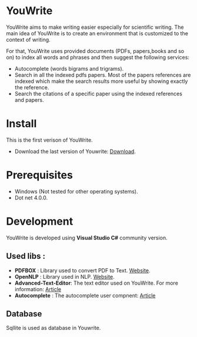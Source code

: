 # YouWrite
YouWrite aims to make writing easier especially for scientific writing.  The main idea of YouWrite is to create an environment that is customized to the context of writing. 

For that, YouWrite uses provided documents (PDFs, papers,books and so on) to index all words and phrases and then suggest the following services: 
- Autocomplete (words bigrams and trigrams).
- Search in all the indexed pdfs papers. Most of the papers references are indexed which make the search results more useful by showing exactly the reference. 
- Search the citations of a specific paper using the indexed references and papers.
#

# Install 
This is the first verison of YouWrite.  

- Download the last version of Youwrite: [Download](https://github.com/nhaouari/YouWrite/raw/master/dist/YouWrite.exe "YouWrite"). 

# Prerequisites 
- Windows (Not tested for other operating systems).
- Dot net 4.0.0.

# Development 
YouWrite is developed using **Visual Studio C#** community version. 
## Used libs : 
* **PDFBOX** : Library used to convert PDF to Text.  [Website](http://www.squarepdf.net/pdfbox-in-net "pdfbox-in-net").
* **OpenNLP** : Library used in NLP. [Website](https://sharpnlp.codeplex.com/ "sharpnlp"). 
* **Advanced-Text-Editor**: The text editor used on YouWrite. For more information: [Article](http://www.codeproject.com/Articles/22783/Advanced-Text-Editor-with-Ruler "Advanced-Text-Editor")
* **Autocomplete** : The autocomplete user compnent: [Article](http://www.codeproject.com/Articles/365974/Autocomplete-Menu "Autocomplete-Menu")

## Database 
Sqllite is used as database in Youwrite.




  




